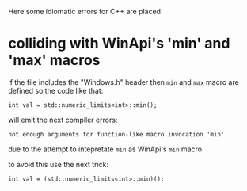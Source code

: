 Here some idiomatic errors for C++ are placed.

# colliding with WinApi's 'min' and 'max' macros
if the file includes the "Windows.h" header then `min` and `max` macro are defined
so the code like that:
```
int val = std::numeric_limits<int>::min();
```

will emit the next compiler errors:
```
not enough arguments for function-like macro invocation 'min'
```
due to the attempt to intepretate `min` as WinApi's `min` macro

to avoid this use the next trick:
```
int val = (std::numeric_limits<int>::min)();
```
